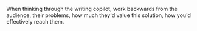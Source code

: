 When thinking through the writing copilot, work backwards from the audience, their problems, how much they'd value this solution, how you'd effectively reach them.